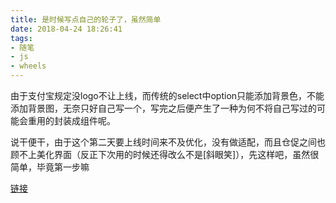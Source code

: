 ```yaml
---
title: 是时候写点自己的轮子了，虽然简单
date: 2018-04-24 18:26:41
tags: 
- 随笔
- js
- wheels
---
```


由于支付宝规定没logo不让上线，而传统的select中option只能添加背景色，不能添加背景图，无奈只好自己写一个，写完之后便产生了一种为何不将自己写过的可能会重用的封装成组件呢。

说干便干，由于这个第二天要上线时间来不及优化，没有做适配，而且仓促之间也顾不上美化界面（反正下次用的时候还得改么不是[斜眼笑]），先这样吧，虽然很简单，毕竟第一步嘛

[链接](https://github.com/pangjunpeng/myWheel/tree/master/select)